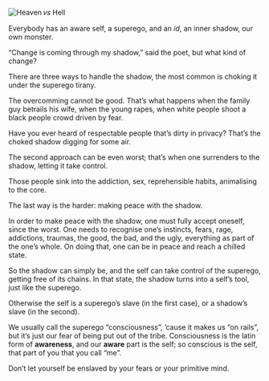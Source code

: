 ![Heaven 𝑣𝑠 Hell](//cacilhas.cc/img/heaven-hell.jpg)

Everybody has an aware self, a superego, and an _id_, an inner shadow, our own monster.

“Change is coming through my shadow,” said the poet, but what kind of change?

There are three ways to handle the shadow, the most common is choking it under the superego tirany.

The overcomming cannot be good. That’s what happens when the family guy betrails his wife, when the young rapes, when white people shoot a black people crowd driven by fear.

Have you ever heard of respectable people that’s dirty in privacy? That’s the choked shadow digging for some air.

The second approach can be even worst; that’s when one surrenders to the shadow, letting it take control.

Those people sink into the addiction, sex, reprehensible habits, animalising to the core.

The last way is the harder: making peace with the shadow.

In order to make peace with the shadow, one must fully accept oneself, since the worst. One needs to recognise one’s instincts, fears, rage, addictions, traumas, the good, the bad, and the ugly, everything as part of the one’s whole. On doing that, one can be in peace and reach a chilled state.

So the shadow can simply be, and the self can take control of the superego, getting free of its chains. In that state, the shadow turns into a self’s tool, just like the superego.

Otherwise the self is a superego’s slave (in the first case), or a shadow’s slave (in the second).

We usually call the superego “consciousness”, ’cause it makes us “on rails”, but it’s just our fear of being put out of the tribe. Consciousness is the latin form of **awareness**, and our **aware** part is the self; so conscious is the self, that part of you that you call “me”.

Don’t let yourself be enslaved by your fears or your primitive mind.